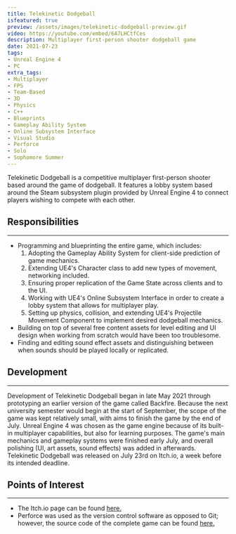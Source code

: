 ```yaml
---
title: Telekinetic Dodgeball
isfeatured: true
preview: /assets/images/telekinetic-dodgeball-preview.gif
video: https://youtube.com/embed/6A7LHCtfCes
description: Multiplayer first-person shooter dodgeball game
date: 2021-07-23
tags:
- Unreal Engine 4
- PC
extra_tags:
- Multiplayer
- FPS
- Team-Based
- 3D
- Physics
- C++
- Blueprints
- Gameplay Ability System
- Online Subsystem Interface
- Visual Studio
- Perforce
- Solo
- Sophomore Summer
---
```


Telekinetic Dodgeball is a competitive multiplayer first-person shooter based around the game of dodgeball. It features a lobby system based around the Steam subsystem plugin provided by Unreal Engine 4 to connect players wishing to compete with each other.

## Responsibilities
***

* Programming and blueprinting the entire game, which includes:
	1. Adopting the Gameplay Ability System for client-side prediction of game mechanics.
	2. Extending UE4's Character class to add new types of movement, networking included.
	3. Ensuring proper replication of the Game State across clients and to the UI.
	4. Working with UE4's Online Subsystem Interface in order to create a lobby system that allows for multiplayer play.
	5. Setting up physics, collision, and extending UE4's Projectile Movement Component to implement desired dodgeball mechanics.
* Building on top of several free content assets for level editing and UI design when working from scratch would have been too troublesome.
* Finding and editing sound effect assets and distinguishing between when sounds should be played locally or replicated.

## Development
***

Development of Telekinetic Dodgeball began in late May 2021 through prototyping an earlier version of the game called Backfire. Because the next university semester would begin at the start of September, the scope of the game was kept relatively small, with aims to finish the game by the end of July. Unreal Engine 4 was chosen as the game engine because of its built-in multiplayer capabilities, but also for learning purposes. The game's main mechanics and gameplay systems were finished early July, and overall polishing (UI, art assets, sound effects) was added in afterwards. Telekinetic Dodgeball was released on July 23rd on Itch.io, a week before its intended deadline.

## Points of Interest
***

* The Itch.io page can be found [here.](https://jjameswwang.itch.io/telekinetic-dodgeball)
* Perforce was used as the version control software as opposed to Git; however, the source code of the complete game can be found [here.](https://github.com/JJamesWWang/Telekinetic-Dodgeball)